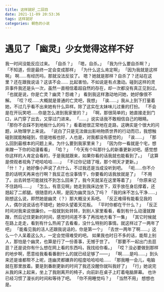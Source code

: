 ```yaml
---
title: 这样就好_二回目
date: 2021-11-09 20:53:36
tags: 这样就好
categories: 朝色的小说
---
```


# 遇见了「幽灵」少女觉得这样不好

我一时间没能反应过来。
「自杀？」
「嗯，自杀。」
「我为什么要自杀啊？」
「不知道，但是最终一定会变成那样」
「为什么这么肯定啊」
「因为我就是这样啊」
啊……有经历吗，那就没法反驳了。
嗯？她就是那样？自杀了？还站在这里？还在跟我说话？这该不会……
比起害怕，不如说是有点激动。碰到这样的灵异事件我还是头一次，虽然一直相信着超自然的存在，却一次都没有真正见到过。
「也就是说，你是亡灵？幽灵？怨魂？」
看到我这样激动地问她，她好像很不解。
「哎？哎……大概就是普通的亡灵吧，我想」
「诶……」我从上到下打量着她，不过几乎看不出来她有什么异样。除了这实在太妹味儿过重的打扮。
「不会是在开玩笑吧……你是怎么进到我家里的？」
「啊，那很简单的」她直接走到门口，从门穿了出去，又穿过门进来。
「……」说实话我不敢相信自己的眼睛。
「那你不会踩不到地板什么的吗？」看着她很正常地在走路，这确实是个很大的问题，从物理学上来说。
「说白了只是无法做出影响物质世界的行动而已，我想触碰到就能触碰到，但是地板也好，人也是，对我都没有感觉的」
「诶……」
「那么回到最根本的问题上来。为什么要到我家里来？」
「因为你一看就是个宅，想来蹭一下你的动漫看看」
「哈？」
「今天有个叫那什么的新番更新对吧。感觉想你这样的人肯定会看的，于是我就跟来，如果你看的话我就也能看到了。」
「这算是傍观者视角了吧哈哈哈……」
「不过你记错了哦，那个明天才更新。」
「什！？」她好像小声说了点什么，不过我还是当成没听到吧。
「呃……你不介意的话明天再来也行啊？我反正也没事情干，你要看的话我放就是了」
「不用了。出去转悠可能就找不到怎么回来了，我今天就呆在这里等着了」
「你原来记不住路吗……」
「怎么，有意见啊」她走到我床边坐下，双手放在身后撑着，还翘起了二郎腿。很随意的人啊，是因为幽灵当久了吗？
「我的床不怎么干净……」刚想这么说，即然她是幽灵（？）那大概没关系吧。
「反正难得有能看见我的人，偶尔说说话也不错吧」她仰头望着天花板。
「平时你都在干什么？」
「反正时间对我来说很廉价。一般就到处转转，到别人家里看看，看到有什么动漫就蹭蹭，然后记住更新的时间，感觉时间差不多了再找地方看下一集」
「其它时候就在路上走走，看到有什么热闹了去看看，没什么特别的事情。就这样过了一两年了吧」
「能看见我的活人还跟我说话的，你是第一个」
「去世一两年了啊……」这么一个人呆着这么久，一定会觉得难受的吧。
如果我也时日不多的话，能帮上别人，那怕是个幽灵，也算是行了一份善事，无憾于世了。
「那要不一起出门去逛逛？还是说你有什么想在网上看的东西吗，我找给你看。」
「哎？没必要做到那样的地步啊，愿意给我看看番剧什么的就已经足够了——」
「啊……是吗……」到头来还是谁都帮不上呢，连幽灵都嫌弃的程度哈哈哈哈……
「那我睡一会儿，电脑就在那里放着。要是到番剧更新的时间了我还没醒你就叫我好了」
「行」她说完从我的床上起来，坐上了我刚离开的椅子，向前趴在桌子上盯着电脑屏幕。
也许已经习惯了漫长的时间和等待了吧。
「你不用睡觉吗？」
「当然不用」
想想也是。


